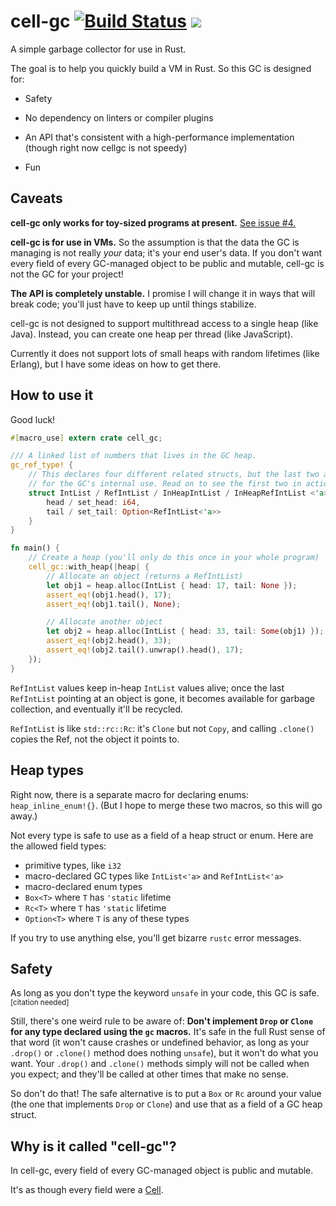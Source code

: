 # cell-gc [![Build Status](https://travis-ci.org/jorendorff/cell-gc.svg?branch=master)](https://travis-ci.org/jorendorff/cell-gc) [![](http://meritbadge.herokuapp.com/cell-gc)](https://crates.io/crates/cell-gc)

A simple garbage collector for use in Rust.

The goal is to help you quickly build a VM in Rust.
So this GC is designed for:

*   Safety

*   No dependency on linters or compiler plugins

*   An API that's consistent with a high-performance implementation
    (though right now cellgc is not speedy)

*   Fun


## Caveats

**cell-gc only works for toy-sized programs at present.**
[See issue #4.](https://github.com/jorendorff/rust-toy-gc/issues/4)

**cell-gc is for use in VMs.** So the assumption is that the data the GC is
managing is not really *your* data; it's your end user's data. If you don't
want every field of every GC-managed object to be public and mutable, cell-gc
is not the GC for your project!

**The API is completely unstable.** I promise I will change it in ways
that will break code; you'll just have to keep up until things stabilize.

cell-gc is not designed to support multithread access to a single heap (like Java).
Instead, you can create one heap per thread (like JavaScript).

Currently it does not support lots of small heaps with random lifetimes (like Erlang),
but I have some ideas on how to get there.


## How to use it

Good luck!

```rust
#[macro_use] extern crate cell_gc;

/// A linked list of numbers that lives in the GC heap.
gc_ref_type! {
    // This declares four different related structs, but the last two are
    // for the GC's internal use. Read on to see the first two in action.
    struct IntList / RefIntList / InHeapIntList / InHeapRefIntList <'a> {
        head / set_head: i64,
        tail / set_tail: Option<RefIntList<'a>>
    }
}

fn main() {
    // Create a heap (you'll only do this once in your whole program)
    cell_gc::with_heap(|heap| {
        // Allocate an object (returns a RefIntList)
        let obj1 = heap.alloc(IntList { head: 17, tail: None });
        assert_eq!(obj1.head(), 17);
        assert_eq!(obj1.tail(), None);

        // Allocate another object
        let obj2 = heap.alloc(IntList { head: 33, tail: Some(obj1) });
        assert_eq!(obj2.head(), 33);
        assert_eq!(obj2.tail().unwrap().head(), 17);
    });
}
```

`RefIntList` values keep in-heap `IntList` values alive;
once the last `RefIntList` pointing at an object is gone,
it becomes available for garbage collection,
and eventually it'll be recycled.

`RefIntList` is like `std::rc::Rc`: it's `Clone` but not `Copy`,
and calling `.clone()` copies the Ref, not the object it points to.


## Heap types

Right now, there is a separate macro for declaring enums: `heap_inline_enum!{}`.
(But I hope to merge these two macros, so this will go away.)

Not every type is safe to use as a field of a heap struct or enum.
Here are the allowed field types:

* primitive types, like `i32`
* macro-declared GC types like `IntList<'a>` and `RefIntList<'a>`
* macro-declared enum types
* `Box<T>` where `T` has `'static` lifetime
* `Rc<T>` where `T` has `'static` lifetime
* `Option<T>` where `T` is any of these types

If you try to use anything else, you'll get bizarre `rustc` error messages.


## Safety

As long as you don't type the keyword `unsafe` in your code,
this GC is safe.<sup>[citation needed]</sup>

Still, there's one weird rule to be aware of:
**Don't implement `Drop` or `Clone`
for any type declared using the `gc` macros.**
It's safe in the full Rust sense of that word
(it won't cause crashes or undefined behavior,
as long as your `.drop()` or `.clone()` method does nothing `unsafe`),
but it won't do what you want.
Your `.drop()` and `.clone()` methods simply will not be called when you expect;
and they'll be called at other times that make no sense.

So don't do that!
The safe alternative is to put a `Box` or `Rc` around your value
(the one that implements `Drop` or `Clone`)
and use that as a field of a GC heap struct.


## Why is it called "cell-gc"?

In cell-gc, every field of every GC-managed object is public and mutable.

It's as though every field were a [Cell](http://doc.rust-lang.org/std/cell/struct.Cell.html).
